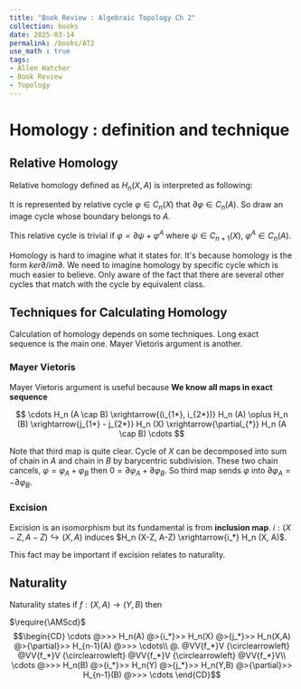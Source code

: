 ```yaml
---
title: "Book Review : Algebraic Topology Ch 2"
collection: books
date: 2025-03-14
permalink: /books/AT2
use_math : true
tags:
- Allen Hatcher
- Book Review
- Topology
---
```


Homology : definition and technique
========

## Relative Homology

Relative homology defined as $H_n (X,A)$ is interpreted as following:

It is represented by relative cycle $\varphi \in C_n (X)$ that $\partial \varphi \in C_n (A)$. So draw an image cycle whose boundary belongs to $A$.

This relative cycle is trivial if $\varphi = \partial \psi + \varphi^{A}$ where $\psi \in C_{n+1} (X)$, $\varphi^{A} \in C_{n} (A)$.

Homology is hard to imagine what it states for. It's because homology is the form $ker \partial / im \partial$. We need to imagine homology by specific cycle which is much easier to believe. Only aware of the fact that there are several other cycles that match with the cycle by equivalent class.

## Techniques for Calculating Homology

Calculation of homology depends on some techniques. Long exact sequence is the main one. Mayer Vietoris argument is another.

### Mayer Vietoris

Mayer Vietoris argument is useful because **We know all maps in exact sequence**

$$ \cdots H_n (A \cap B) \xrightarrow{(i_{1*}, i_{2*})} H_n (A) \oplus H_n (B) \xrightarrow{j_{1*} - j_{2*}} H_n (X) \xrightarrow{\partial_{*}} H_n (A \cap B) \cdots $$

Note that third map is quite clear. Cycle of $X$ can be decomposed into sum of chain in $A$ and chain in $B$ by barycentric subdivision. These two chain cancels, $\varphi = \varphi_A + \varphi_B$ then $0 = \partial \varphi_A + \partial \varphi_B$. So third map sends $\varphi$ into $\partial \varphi_A = -\partial \varphi_B$.

### Excision

Excision is an isomorphism but its fundamental is from **inclusion map**.
$i : (X-Z, A-Z) \hookrightarrow (X,A)$ induces $H_n (X-Z, A-Z) \xrightarrow{i_*} H_n (X, A)$.

This fact may be important if excision relates to naturality. 

## Naturality

Naturality states if $f : (X,A) \rightarrow (Y,B)$ then

$\require{\AMScd}$
$$\begin{CD}
\cdots @>>> H_n(A) @>{i_*}>> H_n(X) @>{j_*}>> H_n(X,A) @>{\partial}>> H_{n-1}(A) @>>> \cdots\\ 
@. @VV{f_*}V {\circlearrowleft} @VV{f_*}V {\circlearrowleft} @VV{f_*}V {\circlearrowleft} @VV{f_*}V\\
\cdots @>>> H_n(B) @>{i_*}>> H_n(Y) @>{j_*}>> H_n(Y,B) @>{\partial}>> H_{n-1}(B) @>>> \cdots
\end{CD}$$